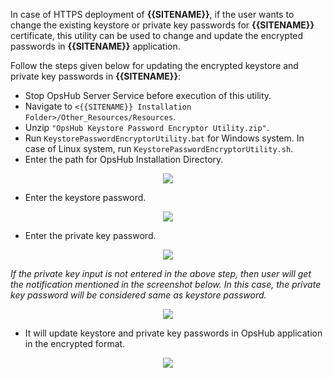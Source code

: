 In case of HTTPS deployment of **{{SITENAME}}**, if the user wants to change the existing keystore or private key passwords for **{{SITENAME}}** certificate, this utility can be used to change and update the encrypted passwords in **{{SITENAME}}** application.

Follow the steps given below for updating the encrypted keystore and private key passwords in **{{SITENAME}}**:

* Stop OpsHub Server Service before execution of this utility.
* Navigate to `<{{SITENAME}} Installation Folder>/Other_Resources/Resources`.
* Unzip `"OpsHub Keystore Password Encryptor Utility.zip"`.
* Run `KeystorePasswordEncryptorUtility.bat` for Windows system. In case of Linux system, run `KeystorePasswordEncryptorUtility.sh`.
* Enter the path for OpsHub Installation Directory.

<p align="center">
  <img src="../assets/Update_Keystore_Password_Image1.png">
</p>

* Enter the keystore password.

<p align="center">
  <img src="../assets/Update_Keystore_Password_Image2.png">
</p>


* Enter the private key password.

<p align="center">
  <img src="../assets/Update_Keystore_Password_Image3.png">
</p>


*If the private key input is not entered in the above step, then user will get the notification mentioned in the screenshot below. In this case, the private key password will be considered same as keystore password.*

<p align="center">
  <img src="../assets/Update_Keystore_Password_Image4.png">
</p>


* It will update keystore and private key passwords in OpsHub application in the encrypted format.

<p align="center">
  <img src="../assets/Update_Keystore_Password_Image5.png">
</p>
